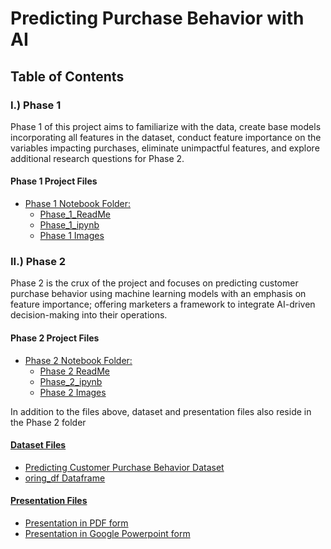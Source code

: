 # Predicting Purchase Behavior with AI

## Table of Contents

### I.) Phase 1
Phase 1 of this project aims to familiarize with the data, create base models incorporating all features in the dataset, conduct feature importance on the variables impacting purchases,  eliminate unimpactful features, and explore additional research questions for Phase 2.

#### Phase 1 Project Files
- [Phase 1 Notebook Folder:](./Phase_1)  
    - [Phase_1_ReadMe](./Phase_1/Phase1_README.md)
    - [Phase_1_ipynb](./Phase_1/Project2_Phase1_final.ipynb)
    - [Phase 1 Images](./Phase_1/Phase_1_images)


### II.) Phase 2 
Phase 2 is the crux of the project and focuses on predicting customer purchase behavior using machine learning models with an emphasis on feature importance; offering marketers a framework to integrate AI-driven decision-making into their operations. 

#### Phase 2 Project Files
- [Phase 2 Notebook Folder:](./Phase_2)
    - [Phase 2 ReadMe](./Phase_2/Phase2_README.md)
    - [Phase_2_ipynb](./Phase_2/Project2_Phase2_Final.ipynb)
    - [Phase 2 Images](./Phase_2/Phase_2_images)

In addition to the files above, dataset and presentation files also reside in the Phase 2 folder

#### [Dataset Files](./Phase_2/Dataset_Files)
- [Predicting Customer Purchase Behavior Dataset](./Phase_2/Dataset_Files/customer_purchase_data.csv)
- [oring_df Dataframe](./Phase_2/Dataset_Files/oring_customer_purchase_data.csv)

#### [Presentation Files](./Phase_2/Presentation_Files)
- [Presentation in PDF form](./Phase_2/Presentation_Files/Project_2_Presentation.pdf)
- [Presentation in Google Powerpoint form](https://docs.google.com/presentation/d/1mbZxJYl2kmvrOtxgugkeUxmTGcqD68tFVBBpztCAZHs/edit?usp=sharing)








